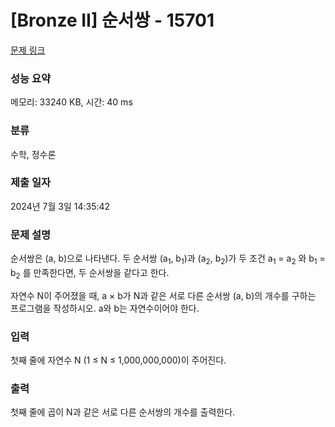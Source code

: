 # [Bronze II] 순서쌍 - 15701 

[문제 링크](https://www.acmicpc.net/problem/15701) 

### 성능 요약

메모리: 33240 KB, 시간: 40 ms

### 분류

수학, 정수론

### 제출 일자

2024년 7월 3일 14:35:42

### 문제 설명

<p>순서쌍은 (a, b)으로 나타낸다. 두 순서쌍 (a<sub>1</sub>, b<sub>1</sub>)과 (a<sub>2</sub>, b<sub>2</sub>)가 두 조건 a<sub>1</sub> = a<sub>2</sub> 와 b<sub>1</sub> = b<sub>2</sub> 를 만족한다면, 두 순서쌍을 같다고 한다.</p>

<p>자연수 N이 주어졌을 때, a × b가 N과 같은 서로 다른 순서쌍 (a, b)의 개수를 구하는 프로그램을 작성하시오. a와 b는 자연수이어야 한다.</p>

### 입력 

 <p>첫째 줄에 자연수 N (1 ≤ N ≤ 1,000,000,000)이 주어진다.</p>

### 출력 

 <p>첫째 줄에 곱이 N과 같은 서로 다른 순서쌍의 개수를 출력한다.</p>

